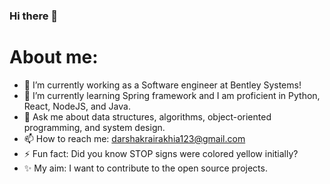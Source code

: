 ### Hi there 👋

# About me:

- 🔭 I’m currently working as a Software engineer at Bentley Systems!
- 🌱 I’m currently learning Spring framework and I am proficient in Python, React, NodeJS, and Java.
- 💬 Ask me about data structures, algorithms, object-oriented programming, and system design.
- 📫 How to reach me: darshakrairakhia123@gmail.com
- ⚡ Fun fact: Did you know STOP signs were colored yellow initially?
- ✨ My aim: I want to contribute to the open source projects.
